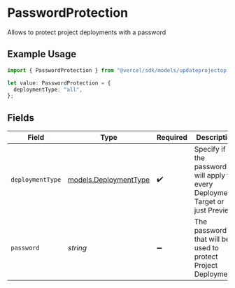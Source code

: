 # PasswordProtection

Allows to protect project deployments with a password

## Example Usage

```typescript
import { PasswordProtection } from "@vercel/sdk/models/updateprojectop.js";

let value: PasswordProtection = {
  deploymentType: "all",
};
```

## Fields

| Field                                                                         | Type                                                                          | Required                                                                      | Description                                                                   |
| ----------------------------------------------------------------------------- | ----------------------------------------------------------------------------- | ----------------------------------------------------------------------------- | ----------------------------------------------------------------------------- |
| `deploymentType`                                                              | [models.DeploymentType](../models/deploymenttype.md)                          | :heavy_check_mark:                                                            | Specify if the password will apply to every Deployment Target or just Preview |
| `password`                                                                    | *string*                                                                      | :heavy_minus_sign:                                                            | The password that will be used to protect Project Deployments                 |